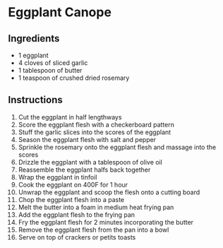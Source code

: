 # Eggplant Canope

## Ingredients
* 1 eggplant
* 4 cloves of sliced garlic
* 1 tablespoon of butter
* 1 teaspoon of crushed dried rosemary

## Instructions
1. Cut the eggplant in half lengthways
2. Score the eggplant flesh with a checkerboard pattern
3. Stuff the garlic slices into the scores of the eggplant
4. Season the eggplant flesh with salt and pepper
5. Sprinkle the rosemary onto the eggplant flesh and massage into the scores
6. Drizzle the eggplant with a tablespoon of olive oil
7. Reassemble the eggplant halfs back together
8. Wrap the eggplant in tinfoil
9. Cook the eggplant on 400F for 1 hour
10. Unwrap the eggplant and scoop the flesh onto a cutting board
11. Chop the eggplant flesh into a paste
12. Melt the butter into a foam in medium heat frying pan
13. Add the eggplant flesh to the frying pan
14. Fry the eggplant flesh for 2 minutes incorporating the butter
15. Remove the eggplant flesh from the pan into a bowl
16. Serve on top of crackers or petits toasts
